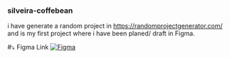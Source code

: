### silveira-coffebean
i have generate a random project in https://randomprojectgenerator.com/ and is my first project where i have been planed/ draft in Figma.

#⤵️ Figma Link 
[![Figma](https://img.shields.io/badge/Figma-F24E1E?style=for-the-badge&logo=figma&logoColor=white)](https://www.figma.com/file/G1jGR3eeIRBL4OtiAHt10m/Silveira-Coffe-Beans?type=design&node-id=0-1&mode=design&t=OJLujChFbYjC8sCv-0)
